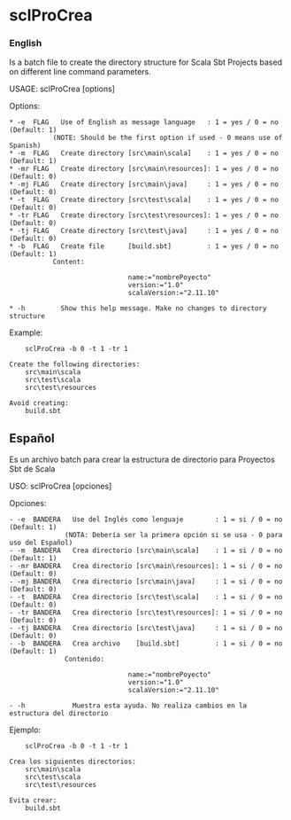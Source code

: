 # sclProCrea

### English

Is a batch file to create the directory structure for Scala Sbt Projects based on different line command parameters.

USAGE: sclProCrea [options]

Options:

    * -e  FLAG   Use of English as message language   : 1 = yes / 0 = no  (Default: 1)
               (NOTE: Should be the first option if used - 0 means use of Spanish)
    * -m  FLAG   Create directory [src\main\scala]    : 1 = yes / 0 = no  (Default: 1)
    * -mr FLAG   Create directory [src\main\resources]: 1 = yes / 0 = no  (Default: 0)
    * -mj FLAG   Create directory [src\main\java]     : 1 = yes / 0 = no  (Default: 0)
    * -t  FLAG   Create directory [src\test\scala]    : 1 = yes / 0 = no  (Default: 0)
    * -tr FLAG   Create directory [src\test\resources]: 1 = yes / 0 = no  (Default: 0)
    * -tj FLAG   Create directory [src\test\java]     : 1 = yes / 0 = no  (Default: 0)
    * -b  FLAG   Create file      [build.sbt]         : 1 = yes / 0 = no  (Default: 1)
               Content:

                                  name:="nombrePoyecto"
                                  version:="1.0"
                                  scalaVersion:="2.11.10"

    * -h         Show this help message. Make no changes to directory structure

Example:

        sclProCrea -b 0 -t 1 -tr 1

    Create the following directories:
        src\main\scala
        src\test\scala
        src\test\resources

    Avoid creating:
        build.sbt
		
## Español

Es un archivo batch para crear la estructura de directorio para Proyectos Sbt de Scala

USO: sclProCrea [opciones]

Opciones:

    - -e  BANDERA   Use del Inglés como lenguaje        : 1 = si / 0 = no  (Default: 1)
                  (NOTA: Debería ser la primera opción si se usa - 0 para uso del Español)
    - -m  BANDERA   Crea directorio [src\main\scala]    : 1 = si / 0 = no  (Default: 1)
    - -mr BANDERA   Crea directorio [src\main\resources]: 1 = si / 0 = no  (Default: 0)
    - -mj BANDERA   Crea directorio [src\main\java]     : 1 = si / 0 = no  (Default: 0)
    - -t  BANDERA   Crea directorio [src\test\scala]    : 1 = si / 0 = no  (Default: 0)
    - -tr BANDERA   Crea directorio [src\test\resources]: 1 = si / 0 = no  (Default: 0)
    - -tj BANDERA   Crea directorio [src\test\java]     : 1 = si / 0 = no  (Default: 0)
    - -b  BANDERA   Crea archivo    [build.sbt]         : 1 = si / 0 = no  (Default: 1)
                  Contenido:

                                  name:="nombrePoyecto"
                                  version:="1.0"
                                  scalaVersion:="2.11.10"

    - -h            Muestra esta ayuda. No realiza cambios en la estructura del directorio

Ejemplo:

        sclProCrea -b 0 -t 1 -tr 1

    Crea los siguientes directorios:
        src\main\scala
        src\test\scala
        src\test\resources

    Evita crear:
        build.sbt

